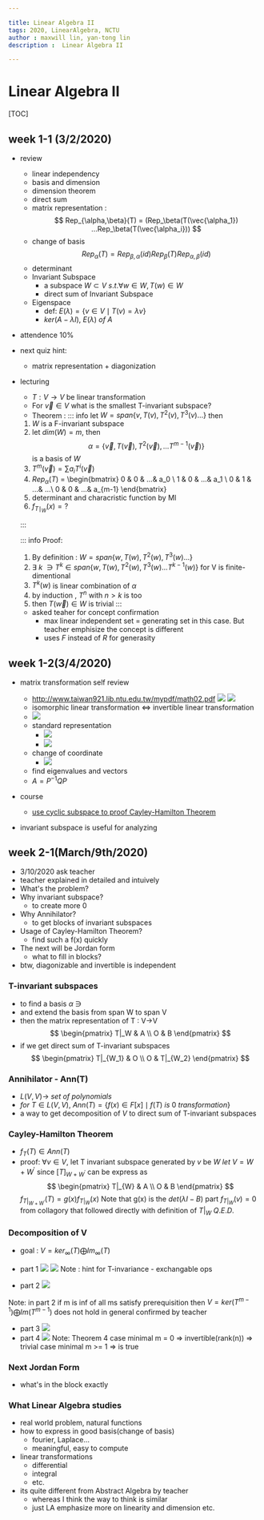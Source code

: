 ```yaml
---

title: Linear Algebra II
tags: 2020, LinearAlgebra, NCTU 
author : maxwill lin, yan-tong lin
description :  Linear Algebra II

---
```


# Linear Algebra II

[TOC]


## week 1-1 (3/2/2020)

* review
    * linear independency
    * basis and dimension
    * dimension theorem
    * direct sum
    * matrix representation :
     $$
     Rep_{\alpha,\beta}(T) = (Rep_\beta(T(\vec{\alpha_1}) ...Rep_\beta(T(\vec{\alpha_i}))
     $$
    * change of basis
     $$
     Rep_\alpha(T) = Rep_{\beta,\alpha}(id)Rep_\beta(T)Rep_{\alpha,\beta}(id)
     $$
    * determinant
    * Invariant Subspace
        * a subspace $W \subset V\ s.t. \forall w \in W, T(w)\in W$ 
        * direct sum of Invariant Subspace
    * Eigenspace
        * def: $E(\lambda) = \{v \in V \mid T(v)=\lambda v \}$
        * $ker(A-\lambda I)$, $E(\lambda)\ of\ A$
* attendence 10%
* next quiz hint:
    * matrix representation + diagonization
* lecturing
    * $T:V\rightarrow V$ be linear transformation
    * For $\vec{v} \in V$ what is the smallest T-invariant subspace?
    * Theorem :
    ::: info
    let $W = span\{v, T(v), T^2(v), T^3(v)...\}$ 
    then 
    1. $W$ is a F-invariant subspace
    2. let $dim(W) = m$, then $$\alpha = \{ \vec{v} , T(\vec{v}), T^2(\vec{v}), ...T^{m-1}(\vec{v})\}$$ is a basis of $W$
    4. $T^m(\vec{v}) = \sum a_iT^i(\vec{v})$
    5. $Rep_{\alpha}(T)$ = \begin{bmatrix}
                           0 & 0 & ...& a_0 \\
                           1 & 0 & ...& a_1 \\
                           0 & 1 & ...& ...\\
                           0 & 0 & ...& a_{m-1}
                        \end{bmatrix} 
    6. determinant and characristic function by MI
    7. $f_{T\mid _W}(x) = ?$ 

    :::
    
    ::: info
    Proof:
    1. By definition : $W = span\{w, T(w), T^2(w), T^3(w)...\}$
    2. $\exists \ k\ \ni T^k \in span\{w, T(w), T^2(w), T^3(w)...T^{k-1}(w)\}$ for V is finite-dimentional
    3. $T^k(w)$ is linear combination of $\alpha$
    4. by induction , $T^{n}$ with $n > k$ is too
    5. then $T(\vec{w}) \in W$ is trivial
    :::
    * asked teaher for concept confirmation
        * max linear independent set = generating set in this case. But teacher emphisize the concept is different
        * uses $F$ instead of $R$ for generasity

## week 1-2(3/4/2020)

* matrix transformation self review
    * http://www.taiwan921.lib.ntu.edu.tw/mypdf/math02.pdf
    ![](https://i.imgur.com/bLgkz3Z.png)
    ![](https://i.imgur.com/dwAcAUN.png)
    * isomorphic linear transformation <=> invertible linear transformation
    * ![](https://i.imgur.com/9YRBUfZ.png)
    * standard representation 
        * ![](https://i.imgur.com/zlKrbvI.png)
        * ![](https://i.imgur.com/OiKh18w.png)
    * change of coordinate
        * ![](https://i.imgur.com/mFl31C2.png)
    * find eigenvalues and vectors
    * $A = P^{-1}QP$

* course
    * [use cyclic subspace to proof Cayley-Hamilton Theorem](https://ccjou.wordpress.com/2011/01/31/%E5%88%A9%E7%94%A8%E5%BE%AA%E7%92%B0%E5%AD%90%E7%A9%BA%E9%96%93%E8%AD%89%E6%98%8E-cayley-hamilton-%E5%AE%9A%E7%90%86/)
* invariant subspace is useful for analyzing  

## week 2-1(March/9th/2020)

* 3/10/2020 ask teacher 
* teacher explained in detailed and intuively
* What's the problem?
* Why invariant subspace?
    * to create more 0 
* Why Annihilator?
    * to get blocks of invariant subspaces
* Usage of Cayley-Hamilton Theorem?
    * find such a f(x) quickly
* The next will be Jordan form
    * what to fill in blocks?
* btw, diagonizable and invertible is independent

### T-invariant subspaces
* to find a basis $\alpha$ $\ni$ 
* and extend the basis from span W to span V
* then the matrix representation of T : V->V
$$
\begin{pmatrix}
T|_W & A \\
O & B
\end{pmatrix}
$$
* if we get direct sum of T-invariant subspaces
$$
\begin{pmatrix}
T|_{W_1} & O \\
O & T|_{W_2}
\end{pmatrix}
$$

### Annihilator - Ann(T)
* $L(V,V) \rightarrow \ set\ of \ polynomials$
* $for\ T \in L(V,V),\ Ann(T) = \{f(x)\in F[x]\mid f(T)\ is \ 0\ transformation\}$
* a way to get decomposition of $V$ to direct sum of T-invariant subspaces 

### Cayley-Hamilton Theorem
* $f_T(T) \in Ann(T)$
* proof:
$\forall v \in V$, let T invariant subspace generated by $v$ be $W$
$let\ V=W+W^{'}$ 
since $[T]_{W+W^{'}}$ can be express as
$$
\begin{pmatrix}
T|_{W} & A \\
O & B
\end{pmatrix}
$$
$f_{T|_{W+W^{'}}}(T) = g(x)f_{T|_W}(x)$ Note that g(x) is the $det(\lambda I-B)$ part
$f_{T|_W}(v) = 0$ from collagory that followed directly with definition of $T|_W$
$Q.E.D.$

### Decomposition of V

* goal : $V=ker_\infty(T) \bigoplus Im_\infty(T)$ 
* part 1 
![](https://i.imgur.com/lGqruvA.png)
![](https://i.imgur.com/xtfAkVt.png)
Note : hint for T-invariance - exchangable ops

* part 2
![](https://i.imgur.com/458oxBu.png)

Note:
in part 2 
if m is inf of all ms satisfy prerequisition
then $V = ker(T^{m-1}) \bigoplus Im(T^{m-1})$ does not hold in general
confirmed by teacher
* part 3
![](https://i.imgur.com/gwZTqOy.png)
* part 4
![](https://i.imgur.com/zNSsqzg.png)
Note:
Theorem 4
case minimal m = 0 => invertible(rank(n)) => trivial
case minimal m >= 1 => is true 

### Next Jordan Form
* what's in the block exactly

### What Linear Algebra studies
* real world problem, natural functions
* how to express in good basis(change of basis)
    * fourier, Laplace...
    * meaningful, easy to compute
* linear transformations
    * differential
    * integral
    * etc.
* its quite different from Abstract Algebra by teacher
    * whereas I think the way to think is similar
    * just LA emphasize more on linearity and dimension etc.
